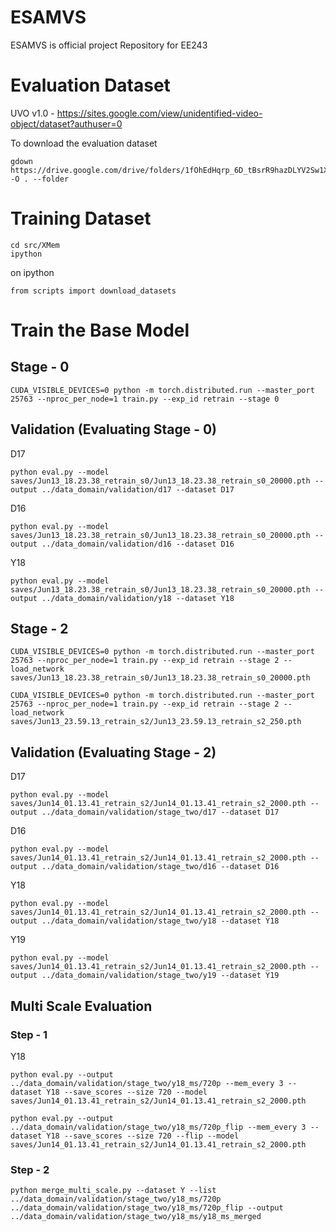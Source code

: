 # ESAMVS
ESAMVS is official project Repository for EE243

# Evaluation Dataset

UVO v1.0 - https://sites.google.com/view/unidentified-video-object/dataset?authuser=0

To download the evaluation dataset

```
gdown https://drive.google.com/drive/folders/1fOhEdHqrp_6D_tBsrR9hazDLYV2Sw1XC -O . --folder
```

# Training Dataset

```
cd src/XMem
ipython
```

on ipython

```
from scripts import download_datasets
```

# Train the Base Model 

## Stage - 0

```
CUDA_VISIBLE_DEVICES=0 python -m torch.distributed.run --master_port 25763 --nproc_per_node=1 train.py --exp_id retrain --stage 0
```

## Validation (Evaluating Stage - 0)

D17

```
python eval.py --model saves/Jun13_18.23.38_retrain_s0/Jun13_18.23.38_retrain_s0_20000.pth --output ../data_domain/validation/d17 --dataset D17
```

D16

```
python eval.py --model saves/Jun13_18.23.38_retrain_s0/Jun13_18.23.38_retrain_s0_20000.pth --output ../data_domain/validation/d16 --dataset D16
```

Y18

```
python eval.py --model saves/Jun13_18.23.38_retrain_s0/Jun13_18.23.38_retrain_s0_20000.pth --output ../data_domain/validation/y18 --dataset Y18
```

## Stage - 2

```
CUDA_VISIBLE_DEVICES=0 python -m torch.distributed.run --master_port 25763 --nproc_per_node=1 train.py --exp_id retrain --stage 2 --load_network saves/Jun13_18.23.38_retrain_s0/Jun13_18.23.38_retrain_s0_20000.pth
```


```
CUDA_VISIBLE_DEVICES=0 python -m torch.distributed.run --master_port 25763 --nproc_per_node=1 train.py --exp_id retrain --stage 2 --load_network saves/Jun13_23.59.13_retrain_s2/Jun13_23.59.13_retrain_s2_250.pth
```

## Validation (Evaluating Stage - 2)

D17

```
python eval.py --model saves/Jun14_01.13.41_retrain_s2/Jun14_01.13.41_retrain_s2_2000.pth --output ../data_domain/validation/stage_two/d17 --dataset D17
```

D16

```
python eval.py --model saves/Jun14_01.13.41_retrain_s2/Jun14_01.13.41_retrain_s2_2000.pth --output ../data_domain/validation/stage_two/d16 --dataset D16
```

Y18

```
python eval.py --model saves/Jun14_01.13.41_retrain_s2/Jun14_01.13.41_retrain_s2_2000.pth --output ../data_domain/validation/stage_two/y18 --dataset Y18
```

Y19

```
python eval.py --model saves/Jun14_01.13.41_retrain_s2/Jun14_01.13.41_retrain_s2_2000.pth --output ../data_domain/validation/stage_two/y19 --dataset Y19
```

## Multi Scale Evaluation

### Step - 1

Y18

```
python eval.py --output ../data_domain/validation/stage_two/y18_ms/720p --mem_every 3 --dataset Y18 --save_scores --size 720 --model saves/Jun14_01.13.41_retrain_s2/Jun14_01.13.41_retrain_s2_2000.pth
```

```
python eval.py --output ../data_domain/validation/stage_two/y18_ms/720p_flip --mem_every 3 --dataset Y18 --save_scores --size 720 --flip --model saves/Jun14_01.13.41_retrain_s2/Jun14_01.13.41_retrain_s2_2000.pth
```

### Step - 2

```
python merge_multi_scale.py --dataset Y --list ../data_domain/validation/stage_two/y18_ms/720p ../data_domain/validation/stage_two/y18_ms/720p_flip --output ../data_domain/validation/stage_two/y18_ms/y18_ms_merged
```
